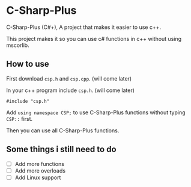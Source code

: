 # C-Sharp-Plus
C-Sharp-Plus (C#+), A project that makes it easier to use c++.

This project makes it so you can use c# functions in c++ without using mscorlib.

## How to use
First download `csp.h` and `csp.cpp`. (will come later)

In your c++ program include `csp.h`. (will come later)

`#include "csp.h"`

Add `using namespace CSP;` to use C-Sharp-Plus functions without typing `CSP::` first.

Then you can use all C-Sharp-Plus functions.

## Some things i still need to do

- [ ] Add more functions
- [ ] Add more overloads
- [ ] Add Linux support

